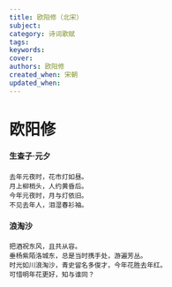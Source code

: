 ```yaml
---
title: 欧阳修（北宋）
subject: 
category: 诗词歌赋
tags: 
keywords: 
cover: 
authors: 欧阳修
created_when: 宋朝
updated_when: 
---
```


# 欧阳修

#### 生查子·元夕

```
去年元夜时，花市灯如昼。
月上柳梢头，人约黄昏后。
今年元夜时，月与灯依旧。
不见去年人，泪湿春衫袖。
```

#### 浪淘沙

```
把酒祝东风，且共从容。
垂杨紫陌洛城东，总是当时携手处，游遍芳丛。
时光如川浪淘沙，青史留名多俊才，今年花胜去年红。
可惜明年花更好，知与谁同？
```
